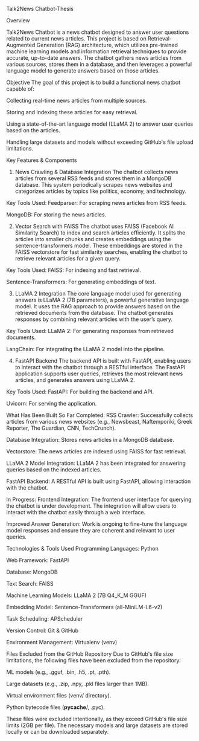 Talk2News Chatbot-Thesis


Overview


Talk2News Chatbot is a news chatbot designed to answer user questions related to current news articles. This project is based on Retrieval-Augmented Generation (RAG) architecture, which utilizes pre-trained machine learning models and information retrieval techniques to provide accurate, up-to-date answers. The chatbot gathers news articles from various sources, stores them in a database, and then leverages a powerful language model to generate answers based on those articles.

Objective
The goal of this project is to build a functional news chatbot capable of:

Collecting real-time news articles from multiple sources.

Storing and indexing these articles for easy retrieval.

Using a state-of-the-art language model (LLaMA 2) to answer user queries based on the articles.

Handling large datasets and models without exceeding GitHub's file upload limitations.

Key Features & Components
1. News Crawling & Database Integration
The chatbot collects news articles from several RSS feeds and stores them in a MongoDB database. This system periodically scrapes news websites and categorizes articles by topics like politics, economy, and technology.

Key Tools Used:
Feedparser: For scraping news articles from RSS feeds.

MongoDB: For storing the news articles.

2. Vector Search with FAISS
The chatbot uses FAISS (Facebook AI Similarity Search) to index and search articles efficiently. It splits the articles into smaller chunks and creates embeddings using the sentence-transformers model. These embeddings are stored in the FAISS vectorstore for fast similarity searches, enabling the chatbot to retrieve relevant articles for a given query.

Key Tools Used:
FAISS: For indexing and fast retrieval.

Sentence-Transformers: For generating embeddings of text.

3. LLaMA 2 Integration
The core language model used for generating answers is LLaMA 2 (7B parameters), a powerful generative language model. It uses the RAG approach to provide answers based on the retrieved documents from the database. The chatbot generates responses by combining relevant articles with the user’s query.

Key Tools Used:
LLaMA 2: For generating responses from retrieved documents.

LangChain: For integrating the LLaMA 2 model into the pipeline.

4. FastAPI Backend
The backend API is built with FastAPI, enabling users to interact with the chatbot through a RESTful interface. The FastAPI application supports user queries, retrieves the most relevant news articles, and generates answers using LLaMA 2.

Key Tools Used:
FastAPI: For building the backend and API.

Uvicorn: For serving the application.

What Has Been Built So Far
Completed:
RSS Crawler: Successfully collects articles from various news websites (e.g., Newsbeast, Naftemporiki, Greek Reporter, The Guardian, CNN, TechCrunch).

Database Integration: Stores news articles in a MongoDB database.

Vectorstore: The news articles are indexed using FAISS for fast retrieval.

LLaMA 2 Model Integration: LLaMA 2 has been integrated for answering queries based on the indexed articles.

FastAPI Backend: A RESTful API is built using FastAPI, allowing interaction with the chatbot.

In Progress:
Frontend Integration: The frontend user interface for querying the chatbot is under development. The integration will allow users to interact with the chatbot easily through a web interface.

Improved Answer Generation: Work is ongoing to fine-tune the language model responses and ensure they are coherent and relevant to user queries.

Technologies & Tools Used
Programming Languages: Python

Web Framework: FastAPI

Database: MongoDB

Text Search: FAISS

Machine Learning Models: LLaMA 2 (7B Q4_K_M GGUF)

Embedding Model: Sentence-Transformers (all-MiniLM-L6-v2)

Task Scheduling: APScheduler

Version Control: Git & GitHub

Environment Management: Virtualenv (venv)

Files Excluded from the GitHub Repository
Due to GitHub's file size limitations, the following files have been excluded from the repository:

ML models (e.g., .gguf, .bin, .h5, .pt, .pth).

Large datasets (e.g., .zip, .npy, .pkl files larger than 1MB).

Virtual environment files (venv/ directory).

Python bytecode files (__pycache__/, .pyc).

These files were excluded intentionally, as they exceed GitHub's file size limits (2GB per file). The necessary models and large datasets are stored locally or can be downloaded separately.
